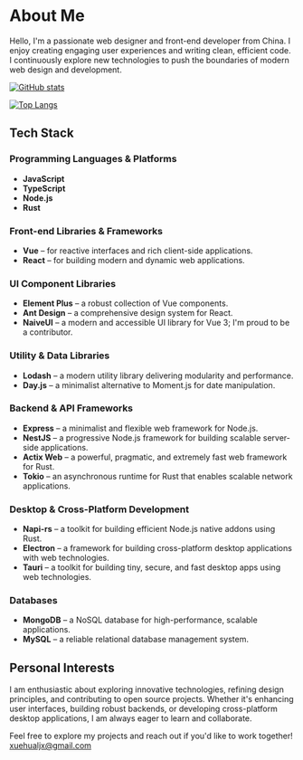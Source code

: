 # About Me

Hello, I'm a passionate web designer and front-end developer from China. I enjoy creating engaging user experiences and writing clean, efficient code. I continuously explore new technologies to push the boundaries of modern web design and development.

[![GitHub stats](https://github-readme-stats.vercel.app/api?username=XueHua-s)](https://github.com/anuraghazra/github-readme-stats)

[![Top Langs](https://github-readme-stats.vercel.app/api/top-langs/?username=XueHua-s)](https://github.com/anuraghazra/github-readme-stats)

## Tech Stack

### Programming Languages & Platforms
- **JavaScript**
- **TypeScript**
- **Node.js**
- **Rust**

### Front-end Libraries & Frameworks
- **Vue** – for reactive interfaces and rich client-side applications.
- **React** – for building modern and dynamic web applications.

### UI Component Libraries
- **Element Plus** – a robust collection of Vue components.
- **Ant Design** – a comprehensive design system for React.
- **NaiveUI** – a modern and accessible UI library for Vue 3; I'm proud to be a contributor.

### Utility & Data Libraries
- **Lodash** – a modern utility library delivering modularity and performance.
- **Day.js** – a minimalist alternative to Moment.js for date manipulation.

### Backend & API Frameworks
- **Express** – a minimalist and flexible web framework for Node.js.
- **NestJS** – a progressive Node.js framework for building scalable server-side applications.
- **Actix Web** – a powerful, pragmatic, and extremely fast web framework for Rust.
- **Tokio** – an asynchronous runtime for Rust that enables scalable network applications.

### Desktop & Cross-Platform Development
- **Napi-rs** – a toolkit for building efficient Node.js native addons using Rust.
- **Electron** – a framework for building cross-platform desktop applications with web technologies.
- **Tauri** – a toolkit for building tiny, secure, and fast desktop apps using web technologies.

### Databases
- **MongoDB** – a NoSQL database for high-performance, scalable applications.
- **MySQL** – a reliable relational database management system.

## Personal Interests

I am enthusiastic about exploring innovative technologies, refining design principles, and contributing to open source projects. Whether it's enhancing user interfaces, building robust backends, or developing cross-platform desktop applications, I am always eager to learn and collaborate.

Feel free to explore my projects and reach out if you'd like to work together!
xuehualjx@gmail.com
